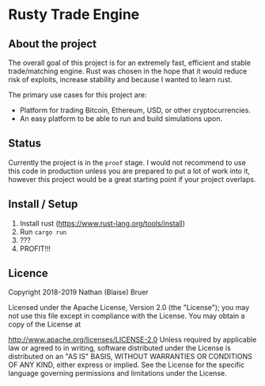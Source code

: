 # Rusty Trade Engine

## About the project
The overall goal of this project is for an extremely fast, efficient and
stable trade/matching engine.  Rust was chosen in the hope that it would
reduce risk of exploits, increase stability and because I wanted to learn
rust.

The primary use cases for this project are:
* Platform for trading Bitcoin, Ethereum, USD, or other cryptocurrencies.
* An easy platform to be able to run and build simulations upon.

## Status
Currently the project is in the `proof` stage.  I would not recommend
to use this code in production unless you are prepared to put a lot
of work into it, however this project would be a great starting point
if your project overlaps.

## Install / Setup
1) Install rust (https://www.rust-lang.org/tools/install)
2) Run `cargo run`
3) ???
4) PROFIT!!!

## Licence
Copyright 2018-2019 Nathan (Blaise) Bruer

Licensed under the Apache License, Version 2.0 (the "License"); you may not use this file except in compliance with the License. You may obtain a copy of the License at

http://www.apache.org/licenses/LICENSE-2.0
Unless required by applicable law or agreed to in writing, software distributed under the License is distributed on an "AS IS" BASIS, WITHOUT WARRANTIES OR CONDITIONS OF ANY KIND, either express or implied. See the License for the specific language governing permissions and limitations under the License.



